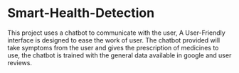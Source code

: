 # Smart-Health-Detection
This project uses a chatbot to communicate with the user, A User-Friendly interface is designed to ease the work of user. The chatbot provided will take symptoms from the user and gives the prescription of medicines to use, the chatbot is trained with the general data available in google and user reviews. 
